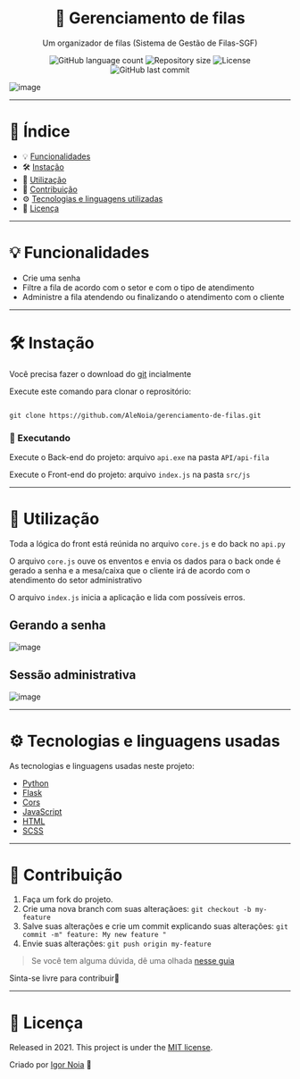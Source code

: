 <h1 align="center">
  🎫 Gerenciamento de filas
</h1>

<p align="center">
 Um organizador de filas (Sistema de Gestão de Filas-SGF)
</p>

<p align="center">
<img alt="GitHub language count" src="https://img.shields.io/github/languages/count/AleNoia/gerenciamento-de-filas?color=%2304D361"> <img alt="Repository size" src="https://img.shields.io/github/repo-size/AleNoia/gerenciamento-de-filas"> <img alt="License" src="https://img.shields.io/badge/license-MIT-brightgreen"> <img alt="GitHub last commit" src="https://img.shields.io/github/last-commit/AleNoia/gerenciamento-de-filas">
</a>
</p>

![image](https://user-images.githubusercontent.com/82424777/122567767-6b700880-d01f-11eb-8dc2-464dfa2366e4.png)



***
# 📌 Índice
* 💡 [Funcionalidades](#features)
* 🛠 [Instação](#Installation)
* 📝 [Utilização](#Utilization)
* 🤝 [Contribuição](#Contributing) 
* ⚙ [Tecnologias e linguagens utilizadas](#TechnologiesUsed)
* 🧾 [Licença](#License)
***

# <a name="features"></a>💡 Funcionalidades

* Crie uma senha
* Filtre a fila de acordo com o setor e com o tipo de atendimento
* Administre a fila atendendo ou finalizando o atendimento com o cliente

***

# <a name="Installation"></a>🛠 Instação

Você precisa fazer o download do [git](https://git-scm.com) incialmente

Execute este comando para clonar o reprositório:

```git

git clone https://github.com/AleNoia/gerenciamento-de-filas.git

```
### 🎲 Executando

Execute o Back-end do projeto: arquivo ```api.exe``` na pasta ```API/api-fila``` 

Execute o Front-end do projeto: arquivo ```index.js``` na pasta ```src/js``` 



***

# <a name="Utilization"></a>📝 Utilização

Toda a lógica do front está reúnida no arquivo ```core.js``` e do back no ```api.py```

O arquivo ```core.js``` ouve os enventos e envia os dados para o back onde é gerado a senha e a mesa/caixa que o cliente irá de acordo com o atendimento do setor administrativo

O arquivo ```index.js``` inicia a aplicação e lida com possíveis erros.

## Gerando a senha

![image](https://user-images.githubusercontent.com/82424777/122568004-aa9e5980-d01f-11eb-82f6-5fbeb928620a.png)


## Sessão administrativa

![image](https://user-images.githubusercontent.com/82424777/122567926-94909900-d01f-11eb-8d19-2807c38da49e.png)

***
# <a name="TechnologiesUsed"></a> ⚙ Tecnologias e linguagens usadas

As tecnologias e linguagens usadas neste projeto:

- [Python](https://www.python.org)
- [Flask](https://www.codecademy.com/learn/paths/build-python-web-apps-flask?g_network=g&g_device=c&g_adid=527019219096&g_keyword=%2Bpython%20%2Bweb%20%2Bapps%20%2Bflask&g_campaign=ROW+Skill+Path%3A+Pro+-+Broad&g_acctid=243-039-7011&g_adtype=search&g_adgroupid=120879017973&g_keywordid=kwd-1122535322832&g_campaignid=12791857679&utm_id=t_kwd-1122535322832:ag_120879017973:cp_12791857679:n_g:d_c&utm_term=%2Bpython%20%2Bweb%20%2Bapps%20%2Bflask&utm_campaign=ROW%20Skill%20Path%3A%20Pro%20-%20Broad&utm_source=google&utm_medium=paid-search&utm_content=527019219096&hsa_acc=2430397011&hsa_cam=12791857679&hsa_grp=120879017973&hsa_ad=527019219096&hsa_src=g&hsa_tgt=kwd-1122535322832&hsa_kw=%2Bpython%20%2Bweb%20%2Bapps%20%2Bflask&hsa_mt=b&hsa_net=adwords&hsa_ver=3&gclid=CjwKCAjwiLGGBhAqEiwAgq3q_kIWtiGgK4YJnGmDuyIVcRKerqQFsiYjbWDetDibo0-Gdb2gI9a_ORoCgfgQAvD_BwE)
- [Cors](https://flask-cors.readthedocs.io/en/latest/)
- [JavaScript](https://developer.mozilla.org/en-US/docs/Web/JavaScript)
- [HTML](https://www.w3.org/html/)
- [SCSS](https://sass-lang.com)

***
# <a name="Contributing"></a>🤝 Contribuição

1. Faça um fork do projeto.
2. Crie uma nova branch com suas alteraçãoes: ```git checkout -b my-feature```
3. Salve suas alterações e crie um commit explicando suas alterações: ```git commit -m" feature: My new feature "```
4. Envie suas alterações: ```git push origin my-feature```

> Se você tem alguma dúvida, dê uma olhada [nesse guia](https://github.com/unform/unform/blob/main/.github/CONTRIBUTING.md) 
 
Sinta-se livre para contribuir🙂

***

# <a name="License"></a>🧾 Licença 

Released in 2021. This project is under the [MIT license](https://github.com/AleNoia/client-manager/blob/main/LICENSE).

Criado por [Igor Noia](https://github.com/AleNoia) 👋

